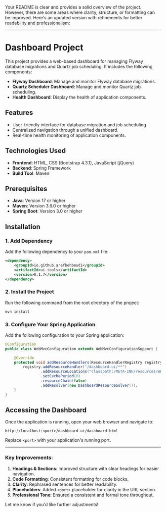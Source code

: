 Your README is clear and provides a solid overview of the project. However, there are some areas where clarity, structure, or formatting can be improved. Here's an updated version with refinements for better readability and professionalism:

---

# Dashboard Project

This project provides a web-based dashboard for managing Flyway database migrations and Quartz job scheduling. It includes the following components:

- **Flyway Dashboard**: Manage and monitor Flyway database migrations.
- **Quartz Scheduler Dashboard**: Manage and monitor Quartz job scheduling.
- **Health Dashboard**: Display the health of application components.

## Features

- User-friendly interface for database migration and job scheduling.
- Centralized navigation through a unified dashboard.
- Real-time health monitoring of application components.

## Technologies Used

- **Frontend**: HTML, CSS (Bootstrap 4.3.1), JavaScript (jQuery)
- **Backend**: Spring Framework
- **Build Tool**: Maven

## Prerequisites

- **Java**: Version 17 or higher
- **Maven**: Version 3.6.0 or higher
- **Spring Boot**: Version 3.0 or higher

## Installation

### 1. Add Dependency

Add the following dependency to your `pom.xml` file:

```xml
<dependency>
    <groupId>io.github.arefbehboudi</groupId>
    <artifactId>ui-tools</artifactId>
    <version>0.1.7</version>
</dependency>
```

### 2. Install the Project

Run the following command from the root directory of the project:

```bash
mvn install
```

### 3. Configure Your Spring Application

Add the following configuration to your Spring application:

```java
@Configuration
public class WebMvcConfiguration extends WebMvcConfigurationSupport {

    @Override
    protected void addResourceHandlers(ResourceHandlerRegistry registry) {
        registry.addResourceHandler("/dashboard-ui/**")
                .addResourceLocations("classpath:/META-INF/resources/WEB-INF/views/")
                .setCachePeriod(0)
                .resourceChain(false)
                .addResolver(new DashboardResourceSolver());
    }
}
```

## Accessing the Dashboard

Once the application is running, open your web browser and navigate to:

```
http://localhost:<port>/dashboard-ui/dashboard.html
```

Replace `<port>` with your application's running port.

---

### Key Improvements:

1. **Headings & Sections**: Improved structure with clear headings for easier navigation.
2. **Code Formatting**: Consistent formatting for code blocks.
3. **Clarity**: Rephrased sentences for better readability.
4. **Placeholders**: Added `<port>` placeholder for clarity in the URL section.
5. **Professional Tone**: Ensured a consistent and formal tone throughout.

Let me know if you'd like further adjustments!